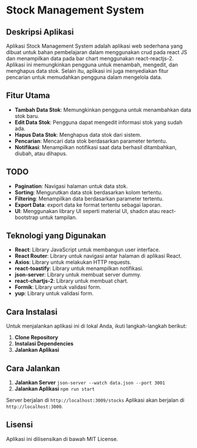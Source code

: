 # Stock Management System

## Deskripsi Aplikasi

Aplikasi Stock Management System adalah aplikasi web sederhana yang dibuat untuk bahan pembelajaran dalam menggunakan crud pada react JS dan menampilkan data pada bar chart menggunakan react-reactjs-2. Aplikasi ini memungkinkan pengguna untuk menambah, mengedit, dan menghapus data stok. Selain itu, aplikasi ini juga menyediakan fitur pencarian untuk memudahkan pengguna dalam mengelola data.

## Fitur Utama

- **Tambah Data Stok**: Memungkinkan pengguna untuk menambahkan data stok baru.
- **Edit Data Stok**: Pengguna dapat mengedit informasi stok yang sudah ada.
- **Hapus Data Stok**: Menghapus data stok dari sistem.
- **Pencarian**: Mencari data stok berdasarkan parameter tertentu.
- **Notifikasi**: Menampilkan notifikasi saat data berhasil ditambahkan, diubah, atau dihapus.

## TODO

- **Pagination**: Navigasi halaman untuk data stok.
- **Sorting**: Mengurutkan data stok berdasarkan kolom tertentu.
- **Filtering**: Menampilkan data berdasarkan parameter tertentu.
- **Export Data**: export data ke format tertentu sebagai laporan.
- **UI**: Menggunakan library UI seperti material UI, shadcn atau react-bootstrap untuk tampilan.

## Teknologi yang Digunakan

- **React**: Library JavaScript untuk membangun user interface.
- **React Router**: Library untuk navigasi antar halaman di aplikasi React.
- **Axios**: Library untuk melakukan HTTP requests.
- **react-toastify**: Library untuk menampilkan notifikasi.
- **json-server**: Library untuk membuat server dummy.
- **react-chartjs-2**: Library untuk membuat chart.
- **Formik**: Library untuk validasi form.
- **yup**: Library untuk validasi form.

## Cara Instalasi

Untuk menjalankan aplikasi ini di lokal Anda, ikuti langkah-langkah berikut:

1. **Clone Repository**
2. **Instalasi Dependencies**
3. **Jalankan Aplikasi**

## Cara Jalankan

1. **Jalankan Server** `json-server --watch data.json --port 3001`
2. **Jalankan Aplikasi** `npm run start`

Server berjalan di `http://localhost:3009/stocks`
Aplikasi akan berjalan di `http://localhost:3000`.

## Lisensi

Aplikasi ini dilisensikan di bawah MIT License.
